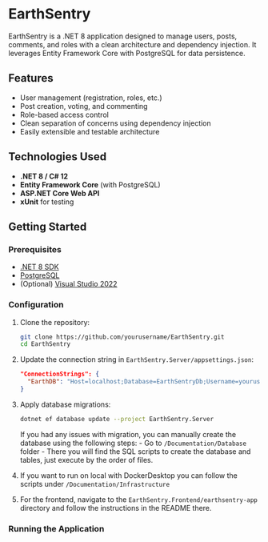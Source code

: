 # EarthSentry

EarthSentry is a .NET 8 application designed to manage users, posts, comments, and roles with a clean architecture and dependency injection. It leverages Entity Framework Core with PostgreSQL for data persistence.

## Features

- User management (registration, roles, etc.)
- Post creation, voting, and commenting
- Role-based access control
- Clean separation of concerns using dependency injection
- Easily extensible and testable architecture

## Technologies Used

- **.NET 8 / C# 12**
- **Entity Framework Core** (with PostgreSQL)
- **ASP.NET Core Web API**
- **xUnit** for testing

## Getting Started

### Prerequisites

- [.NET 8 SDK](https://dotnet.microsoft.com/download)
- [PostgreSQL](https://www.postgresql.org/download/)
- (Optional) [Visual Studio 2022](https://visualstudio.microsoft.com/)

### Configuration

1. Clone the repository:
    ```sh
    git clone https://github.com/yourusername/EarthSentry.git
    cd EarthSentry
    ```

2. Update the connection string in `EarthSentry.Server/appsettings.json`:
    ```json
    "ConnectionStrings": {
      "EarthDB": "Host=localhost;Database=EarthSentryDb;Username=youruser;Password=yourpassword"
    }
    ```

3. Apply database migrations:
    ```sh
    dotnet ef database update --project EarthSentry.Server
    ```
    If you had any issues with migration, you can manually create the database using the following steps:
        - Go to `/Documentation/Database` folder
        - There you will find the SQL scripts to create the database and tables, just execute by the order of files.

 
4. If you want to run on local with DockerDesktop you can follow the scripts under `/Documentation/Infrastructure`

 
5. For the frontend, navigate to the `EarthSentry.Frontend/earthsentry-app` directory and follow the instructions in the README there.

 
### Running the Application
